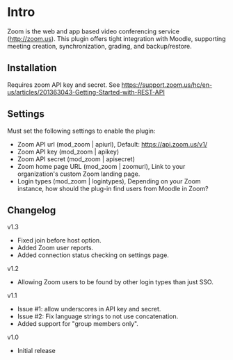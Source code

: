 # Intro
Zoom is the web and app based video conferencing service (http://zoom.us). This plugin offers tight integration with Moodle, supporting meeting creation, synchronization, grading, and backup/restore.

## Installation
Requires zoom API key and secret.
See https://support.zoom.us/hc/en-us/articles/201363043-Getting-Started-with-REST-API

## Settings
Must set the following settings to enable the plugin:

* Zoom API url (mod_zoom | apiurl), Default: https://api.zoom.us/v1/
* Zoom API key (mod_zoom | apikey)
* Zoom API secret (mod_zoom | apisecret)
* Zoom home page URL (mod_zoom | zoomurl), Link to your organization's custom Zoom landing page.
* Login types (mod_zoom | logintypes), Depending on your Zoom instance, how should the plug-in find users from Moodle in Zoom?

## Changelog

v1.3
* Fixed join before host option.
* Added Zoom user reports.
* Added connection status checking on settings page.

v1.2
* Allowing Zoom users to be found by other login types than just SSO.

v1.1
* Issue #1: allow underscores in API key and secret.
* Issue #2: Fix language strings to not use concatenation.
* Added support for "group members only".

v1.0
* Initial release